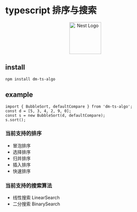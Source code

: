 <!--
 * @Description:
 * @Date: 2022-01-17 14:50:59
-->

# typescript 排序与搜索

<p align="center">
  <a href="https://github.com/chengdonglin/dm-ts-algo" target="blank"><img src="https://app.travis-ci.com/chengdonglin/dm-ts-algo.svg?branch=master" width="100" alt="Nest Logo" /></a>
</p>

## install

```
npm install dm-ts-algo
```

## example

```
import { BubbleSort, defaultCompare } from 'dm-ts-algo';
const d = [5, 3, 4, 2, 9, 0];
const s = new BubbleSort(d, defaultCompare);
s.sort();
```

### 当前支持的排序

-   冒泡排序
-   选择排序
-   归并排序
-   插入排序
-   快速排序

### 当前支持的搜索算法

-   线性搜索 LinearSearch
-   二分搜索 BinarySearch
